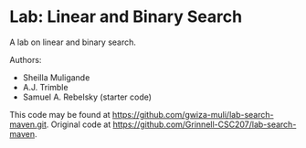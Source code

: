 # Lab: Linear and Binary Search

A lab on linear and binary search.

Authors:

* Sheilla Muligande
* A.J. Trimble 
* Samuel A. Rebelsky (starter code)

This code may be found at https://github.com/gwiza-muli/lab-search-maven.git. Original code at <https://github.com/Grinnell-CSC207/lab-search-maven>.

